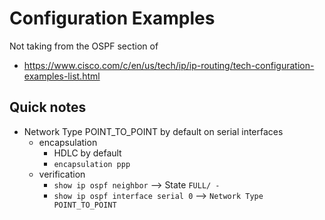 # Configuration Examples

Not taking from the OSPF section of
- https://www.cisco.com/c/en/us/tech/ip/ip-routing/tech-configuration-examples-list.html

## Quick notes
- Network Type POINT_TO_POINT by default on serial interfaces
    - encapsulation
        - HDLC by default
        - `encapsulation ppp`
    - verification
        - `show ip ospf neighbor` --> State `FULL/ -`
        - `show ip ospf interface serial 0` --> `Network Type POINT_TO_POINT`
